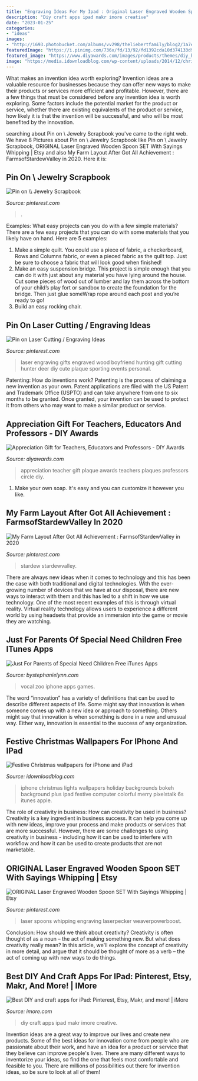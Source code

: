 ```yaml
---
title: "Engraving Ideas For My Ipad : Original Laser Engraved Wooden Spoon Set With Sayings Whipping"
description: "Diy craft apps ipad makr imore creative"
date: "2023-01-25"
categories:
- "ideas"
images:
- "http://i693.photobucket.com/albums/vv298/theliebertfamily/blog2/1a7e788c.jpg"
featuredImage: "https://i.pinimg.com/736x/fd/13/92/fd1392cda10d374133d9d16c9273b0d3.jpg"
featured_image: "https://www.diyawards.com/images/products/themes/diy_html5_2018/348-detail-circle-teacher-appreciation-gift.jpg"
image: "https://media.idownloadblog.com/wp-content/uploads/2014/12/christmas-lights-holiday-bokeh-34-iphone6-plus-wallpaper.jpg"
---
```



What makes an invention idea worth exploring?
Invention ideas are a valuable resource for businesses because they can offer new ways to make their products or services more efficient and profitable. However, there are a few things that must be considered before any invention idea is worth exploring. 
Some factors include the potential market for the product or service, whether there are existing equivalents of the product or service, how likely it is that the invention will be successful, and who will be most benefited by the innovation.

	

		
searching about Pin on \\ Jewelry Scrapbook you've came to the right web. We have 8 Pictures about Pin on \\ Jewelry Scrapbook like Pin on \\ Jewelry Scrapbook, ORIGINAL Laser Engraved Wooden Spoon SET With Sayings Whipping | Etsy and also My Farm Layout After Got All Achievement : FarmsofStardewValley in 2020. Here it is:
		
    
## Pin On \\ Jewelry Scrapbook

<img loading=lazy src="https://i.pinimg.com/736x/f7/72/61/f7726158c0f41e175f93d967f8fb8281.jpg" onerror="this.onerror=null;this.src='https://tse4.mm.bing.net/th?id=OIP.jDEzLTzUVeIL6M41EsE9RAHaF4&amp;pid=15.1';" alt="Pin on \\ Jewelry Scrapbook">

_Source: pinterest.com_

>. 

	

Examples: What easy projects can you do with a few simple materials?
There are a few easy projects that you can do with some materials that you likely have on hand. Here are 5 examples:
1. Make a simple quilt. You could use a piece of fabric, a checkerboard, Rows and Columns fabric, or even a pieced fabric as the quilt top. Just be sure to choose a fabric that will look good when finished! 
2. Make an easy suspension bridge. This project is simple enough that you can do it with just about any material you have lying around the house. Cut some pieces of wood out of lumber and lay them across the bottom of your child’s play fort or sandbox to create the foundation for the bridge. Then just glue someWrap rope around each post and you’re ready to go! 
3. Build an easy rocking chair.

    
## Pin On Laser Cutting / Engraving Ideas

<img loading=lazy src="https://i.pinimg.com/736x/87/63/38/87633850ca817161593ce259461da239--gifts-for-my-boyfriend-boyfriend-ideas.jpg" onerror="this.onerror=null;this.src='https://tse1.mm.bing.net/th?id=OIP.Pie-oHtv6lH1gr82DguxSwHaJb&amp;pid=15.1';" alt="Pin on Laser Cutting / Engraving Ideas">

_Source: pinterest.com_

>laser engraving gifts engraved wood boyfriend hunting gift cutting hunter deer diy cute plaque sporting events personal. 

	

Patenting: How do inventions work?
Patenting is the process of claiming a new invention as your own. Patent applications are filed with the US Patent and Trademark Office (USPTO) and can take anywhere from one to six months to be granted. Once granted, your invention can be used to protect it from others who may want to make a similar product or service.

    
## Appreciation Gift For Teachers, Educators And Professors - DIY Awards

<img loading=lazy src="https://www.diyawards.com/images/products/themes/diy_html5_2018/348-detail-circle-teacher-appreciation-gift.jpg" onerror="this.onerror=null;this.src='https://tse4.mm.bing.net/th?id=OIP.ZcC9WtAem201NQpbtnYHXgHaG1&amp;pid=15.1';" alt="Appreciation Gift for Teachers, Educators and Professors - DIY Awards">

_Source: diyawards.com_

>appreciation teacher gift plaque awards teachers plaques professors circle diy. 

	

1. Make your own soap. It's easy and you can customize it however you like.

    
## My Farm Layout After Got All Achievement : FarmsofStardewValley In 2020

<img loading=lazy src="https://i.pinimg.com/736x/fd/13/92/fd1392cda10d374133d9d16c9273b0d3.jpg" onerror="this.onerror=null;this.src='https://tse1.mm.bing.net/th?id=OIP.PZ71vl3PjrXD9MeycKiceQHaGB&amp;pid=15.1';" alt="My Farm Layout After Got All Achievement : FarmsofStardewValley in 2020">

_Source: pinterest.com_

>stardew stardewvalley. 

	

There are always new ideas when it comes to technology and this has been the case with both traditional and digital technologies. With the ever-growing number of devices that we have at our disposal, there are new ways to interact with them and this has led to a shift in how we use technology. One of the most recent examples of this is through virtual reality. Virtual reality technology allows users to experience a different world by using headsets that provide an immersion into the game or movie they are watching.

    
## Just For Parents Of Special Need Children Free ITunes Apps

<img loading=lazy src="http://i693.photobucket.com/albums/vv298/theliebertfamily/blog2/1a7e788c.jpg" onerror="this.onerror=null;this.src='https://tse4.mm.bing.net/th?id=OIP.N32sj5g6aSgSF7YHdqmPpAAAAA&amp;pid=15.1';" alt="Just For Parents of Special Need Children Free iTunes Apps">

_Source: bystephanielynn.com_

>vocal zoo iphone apps games. 

	

The word “innovation” has a variety of definitions that can be used to describe different aspects of life. Some might say that innovation is when someone comes up with a new idea or approach to something. Others might say that innovation is when something is done in a new and unusual way. Either way, innovation is essential to the success of any organization.

    
## Festive Christmas Wallpapers For IPhone And IPad

<img loading=lazy src="https://media.idownloadblog.com/wp-content/uploads/2014/12/christmas-lights-holiday-bokeh-34-iphone6-plus-wallpaper.jpg" onerror="this.onerror=null;this.src='https://tse2.mm.bing.net/th?id=OIP.vsIt9jnYXO0UunmvxgZUNgHaNK&amp;pid=15.1';" alt="Festive Christmas wallpapers for iPhone and iPad">

_Source: idownloadblog.com_

>iphone christmas lights wallpapers holiday backgrounds bokeh background plus ipad festive computer colorful merry pixelstalk 6s itunes apple. 

	

The role of creativity in business: How can creativity be used in business?
Creativity is a key ingredient in business success. It can help you come up with new ideas, improve your process and make products or services that are more successful. However, there are some challenges to using creativity in business - including how it can be used to interfere with workflow and how it can be used to create products that are not marketable.

    
## ORIGINAL Laser Engraved Wooden Spoon SET With Sayings Whipping | Etsy

<img loading=lazy src="https://i.pinimg.com/736x/7b/ca/06/7bca06673a55d2c76a47fa987cd0256a.jpg" onerror="this.onerror=null;this.src='https://tse3.mm.bing.net/th?id=OIP.oel9ShBIHnKC7GnwH4_C3gHaHa&amp;pid=15.1';" alt="ORIGINAL Laser Engraved Wooden Spoon SET With Sayings Whipping | Etsy">

_Source: pinterest.com_

>laser spoons whipping engraving laserpecker weaverpowerboost. 

	

Conclusion: How should we think about creativity?
Creativity is often thought of as a noun – the act of making something new. But what does creativity really mean? In this article, we'll explore the concept of creativity in more detail, and argue that it should be thought of more as a verb – the act of coming up with new ways to do things.

    
## Best DIY And Craft Apps For IPad: Pinterest, Etsy, Makr, And More! | IMore

<img loading=lazy src="https://www.imore.com/sites/imore.com/files/styles/large/public/field/image/2014/03/diy_craft_hero_ipad.jpg?itok=q-PIXjw7" onerror="this.onerror=null;this.src='https://tse1.mm.bing.net/th?id=OIP.VUpdX8QpwNFAaLk_X-JpSAHaFj&amp;pid=15.1';" alt="Best DIY and craft apps for iPad: Pinterest, Etsy, Makr, and more! | iMore">

_Source: imore.com_

>diy craft apps ipad makr imore creative. 

	

Invention ideas are a great way to improve our lives and create new products. Some of the best ideas for innovation come from people who are passionate about their work, and have an idea for a product or service that they believe can improve people's lives. There are many different ways to inventorize your ideas, so find the one that feels most comfortable and feasible to you. There are millions of possibilities out there for invention ideas, so be sure to look at all of them!

